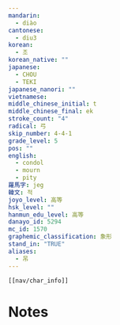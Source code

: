 ```yaml
---
mandarin:
  - diào
cantonese:
  - diu3
korean:
  - 조
korean_native: ""
japanese:
  - CHOU
  - TEKI
japanese_nanori: ""
vietnamese:
middle_chinese_initial: t
middle_chinese_final: ek
stroke_count: "4"
radical: 弓
skip_number: 4-4-1
grade_level: 5
pos: ""
english:
  - condol
  - mourn
  - pity
羅馬字: jeg
韓文: 적
joyo_level: 高等
hsk_level: ""
hanmun_edu_level: 高等
danayo_id: 5294
mc_id: 1570
graphemic_classification: 象形
stand_in: "TRUE"
aliases:
  - 吊
---
```

```meta-bind-embed
[[nav/char_info]]
```

# Notes

